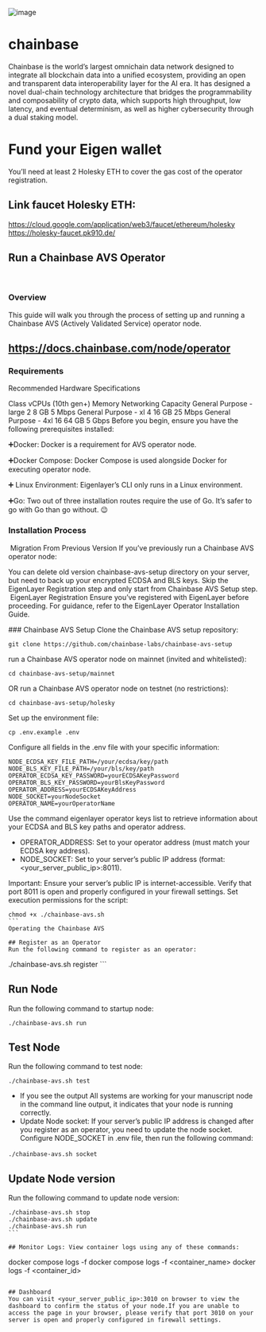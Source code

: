 ![image](https://github.com/user-attachments/assets/412a7544-5504-4aeb-8b5a-fa99f73acf6b)

# chainbase
Chainbase is the world’s largest omnichain data network designed to integrate all blockchain data into a unified ecosystem, providing an open and transparent data interoperability layer for the AI era.
It has designed a novel dual-chain technology architecture that bridges the programmability and composability of crypto data, which supports high throughput, low latency, and eventual determinism, as well as higher cybersecurity through a dual staking model.

# Fund your Eigen wallet
You’ll need at least 2 Holesky ETH to cover the gas cost of the operator registration.

## Link faucet Holesky ETH: 
https://cloud.google.com/application/web3/faucet/ethereum/holesky
https://holesky-faucet.pk910.de/

## Run a Chainbase AVS Operator
​
### Overview
This guide will walk you through the process of setting up and running a Chainbase AVS (Actively Validated Service) operator node.

## https://docs.chainbase.com/node/operator

### Requirements
Recommended Hardware Specifications

Class	vCPUs (10th gen+)	Memory	Networking Capacity
General Purpose - large	2	8 GB	5 Mbps
General Purpose - xl	4	16 GB	25 Mbps
General Purpose - 4xl	16	64 GB	5 Gbps
Before you begin, ensure you have the following prerequisites installed:

➕Docker: Docker is a requirement for AVS operator node.

➕Docker Compose: Docker Compose is used alongside Docker for executing operator node.

➕ Linux Environment: Eigenlayer’s CLI only runs in a Linux environment.

➕Go: Two out of three installation routes require the use of Go. It’s safer to go with Go than go without. 😉

### Installation Process
​
Migration From Previous Version
If you’ve previously run a Chainbase AVS operator node:

You can delete old version chainbase-avs-setup directory on your server, but need to back up your encrypted ECDSA and BLS keys.
Skip the EigenLayer Registration step and only start from Chainbase AVS Setup step.
​
EigenLayer Registration
Ensure you’ve registered with EigenLayer before proceeding. For guidance, refer to the EigenLayer Operator Installation Guide.

​### Chainbase AVS Setup
Clone the Chainbase AVS setup repository:
```
git clone https://github.com/chainbase-labs/chainbase-avs-setup
```
run a Chainbase AVS operator node on mainnet (invited and whitelisted):

```
cd chainbase-avs-setup/mainnet
```
OR run a Chainbase AVS operator node on testnet (no restrictions):

```
cd chainbase-avs-setup/holesky
```

Set up the environment file:
```
cp .env.example .env
```
Configure all fields in the .env file with your specific information:

```
NODE_ECDSA_KEY_FILE_PATH=/your/ecdsa/key/path
NODE_BLS_KEY_FILE_PATH=/your/bls/key/path
OPERATOR_ECDSA_KEY_PASSWORD=yourECDSAKeyPassword
OPERATOR_BLS_KEY_PASSWORD=yourBlsKeyPassword
OPERATOR_ADDRESS=yourECDSAKeyAddress
NODE_SOCKET=yourNodeSocket
OPERATOR_NAME=yourOperatorName
```

Use the command eigenlayer operator keys list to retrieve information about your ECDSA and BLS key paths and operator address.
- OPERATOR_ADDRESS: Set to your operator address (must match your ECDSA key address).
- NODE_SOCKET: Set to your server’s public IP address (format: <your_server_public_ip>:8011).

Important:
Ensure your server’s public IP is internet-accessible.
Verify that port 8011 is open and properly configured in your firewall settings.
Set execution permissions for the script:
```
chmod +x ./chainbase-avs.sh
​```
Operating the Chainbase AVS
​
## Register as an Operator
Run the following command to register as an operator:

```
./chainbase-avs.sh register
​```

## Run Node
Run the following command to startup node:

``` ./chainbase-avs.sh run ```

## Test Node
Run the following command to test node:

```
./chainbase-avs.sh test
```

- If you see the output All systems are working for your manuscript node in the command line output, it indicates that your node is running correctly.
- ​Update Node socket: If your server’s public IP address is changed after you register as an operator, you need to update the node socket. Configure NODE_SOCKET in .env file, then run the following command:

``` ./chainbase-avs.sh socket ```
​
## Update Node version
Run the following command to update node version:

```
./chainbase-avs.sh stop
./chainbase-avs.sh update
./chainbase-avs.sh run
​```

## Monitor Logs: View container logs using any of these commands:
```
docker compose logs -f
docker compose logs -f <container_name>
docker logs -f <container_id>
```

## Dashboard
You can visit <your_server_public_ip>:3010 on browser to view the dashboard to confirm the status of your node.If you are unable to access the page in your browser, please verify that port 3010 on your server is open and properly configured in firewall settings.

